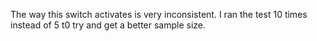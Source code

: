 The way this switch activates is very inconsistent.  I ran the test 10 times instead of 5 t0 try and get a better sample size.